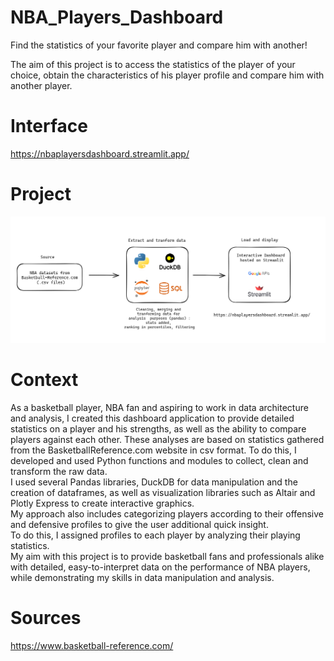 # NBA_Players_Dashboard
Find the statistics of your favorite player and compare him with another!

The aim of this project is to access the statistics of the player of your choice, obtain the characteristics of his player profile and compare him with another player.

# Interface
https://nbaplayersdashboard.streamlit.app/

# Project
![alt text](docs/schema_project.png)

# Context
As a basketball player, NBA fan and aspiring to work in data architecture and analysis, I created this dashboard application to provide detailed statistics on a player and his strengths, as well as the ability to compare players against each other.
These analyses are based on statistics gathered from the BasketballReference.com website in csv format.
To do this, I developed and used Python functions and modules to collect, clean and transform the raw data.  
I used several Pandas libraries, DuckDB for data manipulation and the creation of dataframes, as well as visualization libraries such as Altair and Plotly Express to create interactive graphics.  
My approach also includes categorizing players according to their offensive and defensive profiles to give the user additional quick insight.  
To do this, I assigned profiles to each player by analyzing their playing statistics.  
My aim with this project is to provide basketball fans and professionals alike with detailed, easy-to-interpret data on the performance of NBA players, while demonstrating my skills in data manipulation and analysis.

# Sources
https://www.basketball-reference.com/
